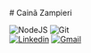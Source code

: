  ​#​ ​Cainã Zampieri
  
 ​![​NodeJS​](https://img.shields.io/badge/nodejs-606060?style=for-the-badge&logo=node.js&logoColor=white&labelColor=0eb1d2) 
 ​![​Git​](https://img.shields.io/badge/git-606060?style=for-the-badge&logo=git&logoColor=white&labelColor=0eb1d2)   
 ​[![​Linkedin​](https://img.shields.io/badge/-Cainã_Zampieri-blue?style=flat-square&logo=Linkedin&logoColor=white&link=https://www.linkedin.com/in/cainazampieri)](https://www.linkedin.com/in/cainazampieri/) 
 ​[![​Gmail​](https://img.shields.io/badge/-caina.zampieri@gmail.com-c14438?style=flat-square&logo=Gmail&logoColor=white&link=mailto:caina.zampieri@gmail.com)](mailto:caina.zampieri@gmail.com)
